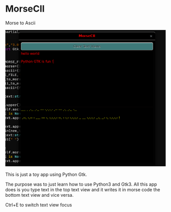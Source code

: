 # MorseCII

Morse to Ascii

![Alt text](assets/image.png)

This is just a toy app using Python Gtk.

The purpose was to just learn how to use Python3 and Gtk3. All this app does is you type text in the top text view and it writes it in morse code the bottom text view and vice versa.

Ctrl+E to switch text view focus


